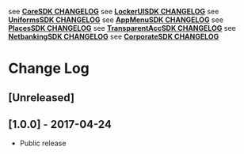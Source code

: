see **[CoreSDK CHANGELOG](https://github.com/Ceskasporitelna/cs-core-sdk-droid/blob/master/CHANGELOG.md)**
see **[LockerUISDK CHANGELOG](https://github.com/Ceskasporitelna/cs-locker-ui-sdk-droid/blob/master/CHANGELOG.md)**
see **[UniformsSDK CHANGELOG](https://github.com/Ceskasporitelna/cs-uniforms-sdk-droid/blob/master/CHANGELOG.md)**
see **[AppMenuSDK CHANGELOG](https://github.com/Ceskasporitelna/cs-appmenu-sdk-droid/blob/master/CHANGELOG.md)**
see **[PlacesSDK CHANGELOG](https://github.com/Ceskasporitelna/cs-places-sdk-droid/blob/master/CHANGELOG.md)**
see **[TransparentAccSDK CHANGELOG](https://github.com/Ceskasporitelna/cs-transparent-acc-sdk-droid/blob/master/CHANGELOG.md)**
see **[NetbankingSDK CHANGELOG](https://github.com/Ceskasporitelna/cs-netbanking-sdk-droid/blob/master/CHANGELOG.md)**
see **[CorporateSDK CHANGELOG](https://github.com/Ceskasporitelna/cs-corporate-sdk-droid/blob/master/CHANGELOG.md)**

# Change Log

## [Unreleased]

## [1.0.0] - 2017-04-24

- Public release
